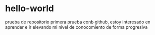 # hello-world
prueba de repositorio
primera prueba conb github, estoy interesado en aprender e ir elevando mi nivel de conocomiento de forma progresiva
